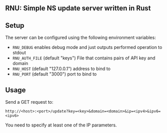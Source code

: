 ## RNU: Simple NS update server written in Rust

## Setup

The server can be configured using the following environment variables:

- `RNU_DEBUG` enables debug mode and just outputs performed operation to stdout
- `RNU_AUTH_FILE` (default "keys") File that contains pairs of API key and domain
- `RNU_HOST` (default "127.0.0.1") address to bind to
- `RNU_PORT` (default "3000") port to bind to

## Usage

Send a GET request to:
```
http://<host>:<port>/update?key=<key>&domain=<domain>&ip=<ipv4>&ipv6=<ipv6>
```

You need to specify at least one of the IP parameters. 
